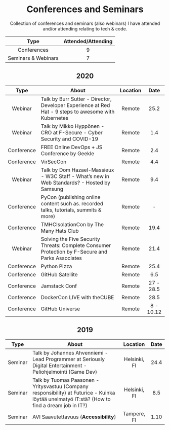 <h1 align="center">
Conferences and Seminars
</h1>

<p align="center">
Collection of conferences and seminars (also webinars) I have attended and/or attending relating to tech & code.
</p>

Type | Attended/Attending
:------:|:-------:
Conferences | 9
Seminars & Webinars | 7

<h2 align="center">
2020
</h2>

Type | About | Location | Date
:------:|-----------|:------:|:----------:
Webinar | Talk by Burr Sutter - Director, Developer Experience at Red Hat - 9 steps to awesome with Kubernetes | Remote | 25.2
Webinar | Talk by Mikko Hyppönen - CRO at F-Secure - Cyber Security and COVID-19 | Remote | 1.4
Conference | FREE Online DevOps + JS Conference by Geekle | Remote | 2.4
Conference | VirSecCon | Remote | 4.4
Webinar | Talk by Dom Hazael-Massieux - W3C Staff - What’s new in Web Standards? - Hosted by Samsung | Remote | 9.4
Conference | PyCon (publishing online content such as. recorded talks, tutorials, summits & more) | Remote | -
Conference | TMHCIsolationCon by The Many Hats Club | Remote | 19.4
Webinar | Solving the Five Security Threats: Complete Consumer Protection by F-Secure and Parks Associates | Remote | 21.4
Conference | Python Pizza | Remote | 25.4
Conference | GitHub Satellite | Remote | 6.5
Conference | Jamstack Conf | Remote | 27 - 28.5
Conference | DockerCon LIVE with theCUBE | Remote | 28.5
Conference | GitHub Universe | Remote | 8 - 10.12

<h2 align="center">
2019
</h2>

Type | About | Location | Date
:------:|-----------|:------:|:----------:
Seminar | Talk by Johannes Ahvenniemi - Lead Programmer at Seriously Digital Entertainment - Peliohjelmointi (Game Dev) | Helsinki, FI | 24.4
Seminar | Talk by Tuomas Paasonen - Yritysvastuu (Company responsibility) at Futurice - Kuinka löytää unelmatyö IT:stä? (How to find a dream job in IT?) | Helsinki, FI | 8.5
Seminar | AVI Saavutettavuus (**Accessibility**) | Tampere, FI | 1.10
